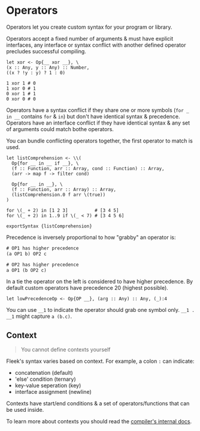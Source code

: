 # Operators

Operators let you create custom syntax for your program or library.

Operators accept a fixed number of arguments & must have explicit interfaces, any interface or syntax conflict with another defined operator precludes successful compiling.

```fl
let xor <- Op{__ xor __}, \
(x :: Any, y :: Any) :: Number,
((x ? !y : y) ? 1 : 0)

1 xor 1 # 0
1 xor 0 # 1
0 xor 1 # 1
0 xor 0 # 0
```

Operators have a syntax conflict if they share one or more symbols (`for _ in __` contains `for` & `in`) but don't have identical syntax & precedence. Operators have an interface conflict if they have identical syntax & any set of arguments could match bothe operators.

You can bundle conflicting operators together, the first operator to match is used.

```fl
let listComprehension <- \\(
  Op{for __ in __ if __}, \
  (f :: Function, arr :: Array, cond :: Function) :: Array,
  (arr -> map f -> filter cond)

  Op{for __ in __}, \
  (f :: Function, arr :: Array) :: Array,
  (listComprehension.0 f arr \(true))
)

for \(_ + 2) in [1 2 3]          # [3 4 5]
for \(_ + 2) in 1..9 if \(_ < 7) # [3 4 5 6]

exportSyntax {listComprehension}
```

Precedence is inversely proportional to how "grabby" an operator is:

```txt
# OP1 has higher precedence
(a OP1 b) OP2 c

# OP2 has higher precedence
a OP1 (b OP2 c)
```

In a tie the operator on the left is considered to have higher precedence. By default custom operators have precedence 20 (highest possible).

```fl
let lowPrecedenceOp <- Op{OP __}, (arg :: Any) :: Any, (_):4
```

You can use `__1` to indicate the operator should grab one symbol only. `__1 . __1` might capture `a (b.c)`.

## Context

> You cannot define contexts yourself

Fleek's syntax varies based on context. For example, a colon `:` can indicate:

* concatenation (default)
* 'else' condition (ternary)
* key-value seperation (key)
* interface assignment (newline)

Contexts have start/end conditions & a set of operators/functions that can be used inside.

To learn more about contexts you should read the [compiler's internal docs](../src/docs/README.md).
